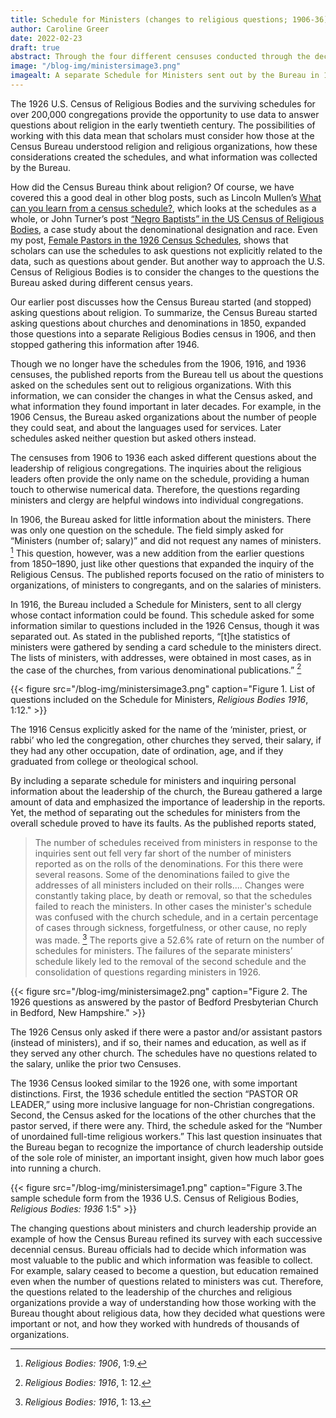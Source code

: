 ```yaml
---
title: Schedule for Ministers (changes to religious questions; 1906-36)
author: Caroline Greer
date: 2022-02-23
draft: true
abstract: Through the four different censuses conducted through the decades of the early twentieth-century, the Census Bureau changed the way it asked certain questions and how it approached gathering information. This blog posts discusses changes made to questions about ministers. 
image: "/blog-img/ministersimage3.png"
imagealt: A separate Schedule for Ministers sent out by the Bureau in 1916 asking questions such as name, denominational connection, education, salary, and more.
---
```

The 1926 U.S. Census of Religious Bodies and the surviving schedules for over 200,000 congregations provide the opportunity to use data to answer  questions about religion in the early twentieth century. The possibilities of working with this data mean that scholars must consider how those at the Census Bureau understood religion and religious organizations, how these considerations created the schedules, and what information was collected by the Bureau.

How did the Census Bureau think about religion? Of course, we have covered this a good deal in other blog posts, such as Lincoln Mullen’s [What can you learn from a census schedule?](https://religiousecologies.org/blog/what-can-you-learn-from-a-census-schedule/), which looks at the schedules as a whole, or John Turner’s post [“Negro Baptists” in the US Census of Religious Bodies](https://religiousecologies.org/blog/negro-baptists-in-the-u.s.-census-of-religious-bodies/), a case study about the denominational designation and race. Even my post, [Female Pastors in the 1926 Census Schedules](https://religiousecologies.org/blog/female-pastors-in-the-1926-census-schedules/), shows that scholars can use the schedules to ask questions not explicitly related to the data, such as questions about gender. But another way to approach the U.S. Census of Religious Bodies is to consider the changes to the questions the Bureau asked during different census years. 

Our earlier post discusses how the Census Bureau started (and stopped) asking questions about religion. To summarize, the Census Bureau started asking questions about churches and denominations in 1850, expanded those questions into a separate  Religious Bodies census in 1906, and then stopped gathering this information after 1946.

Though we no longer have the schedules from the 1906, 1916, and 1936 censuses, the published reports from the Bureau tell us about the questions asked on the schedules sent out to religious organizations. With this information, we can consider the changes in what the Census asked, and what information they found important in later decades. For example, in the 1906 Census, the Bureau asked organizations about the number of people they could seat, and about the languages used for services. Later schedules asked neither question but asked others instead.

The censuses from 1906 to 1936 each asked different questions about the  leadership of religious congregations. The inquiries about the religious leaders often provide the only name on the schedule, providing a human touch to otherwise numerical data. Therefore, the questions regarding ministers and clergy are helpful windows into individual congregations.

In 1906, the Bureau asked for little information about the ministers. There was only one question on the schedule. The field simply asked for “Ministers (number of; salary)” and did not request any names of ministers. [^1] This question, however, was a new addition from the earlier questions from 1850–1890, just like other questions that expanded the inquiry of the Religious Census. The published reports focused on the ratio of ministers to organizations, of ministers to congregants, and on the salaries of ministers.

In 1916, the Bureau included a Schedule for Ministers, sent to all clergy whose contact information could be found. This schedule asked for some information similar to questions included in the 1926 Census, though it was separated out. As stated in the published reports, “[t]he statistics of ministers were gathered by sending a card schedule to the ministers direct. The lists of ministers, with addresses, were obtained in most cases, as in the case of the churches, from various denominational publications.” [^2]

{{< figure src="/blog-img/ministersimage3.png" caption="Figure 1. List of questions included on the Schedule for Ministers, *Religious Bodies 1916*, 1:12." >}}

The 1916 Census explicitly asked for the name of the ‘minister, priest, or rabbi’ who led the congregation, other churches they served, their salary, if they had any other occupation, date of ordination, age, and if they graduated from college or theological school. 

By including a separate schedule for ministers and inquiring personal information about the leadership of the church, the Bureau gathered a large amount of data and emphasized the importance of leadership in the reports. Yet, the method of separating out the schedules for ministers from the overall schedule proved to have its faults. As the published reports stated,
>The number of schedules received from
>ministers in response to the 
>inquiries sent out fell very far
>short of the number of ministers
>reported as on the rolls of the
>denominations. For this there were
>several reasons. Some of the
>denominations failed to give the
>addresses of all ministers included
>on their rolls.... Changes were
>constantly taking place, by death or
>removal, so that the schedules failed
>to reach the ministers. In other
>cases the minister's schedule was
>confused with the church schedule,
>and in a certain percentage of cases
>through sickness, forgetfulness, or
>other cause, no reply was made. [^3]
The reports give a 52.6% rate of return on the number of schedules for ministers. The failures of the separate ministers’ schedule likely led to the removal of the second schedule and the consolidation of questions regarding ministers in 1926. 

{{< figure src="/blog-img/ministersimage2.png" caption="Figure 2. The 1926 questions as answered by the  pastor of Bedford Presbyterian Church in Bedford, New Hampshire." >}}


The 1926 Census only asked if there were a pastor and/or assistant pastors (instead of ministers), and if so, their names and education, as well as if they served any other church. The schedules have no questions related to the salary, unlike the prior two Censuses.

The 1936 Census looked similar to the 1926 one, with some important distinctions. First, the 1936 schedule entitled the section “PASTOR OR LEADER,” using more inclusive language for non-Christian congregations. Second, the Census asked for the locations of the other churches that the pastor served, if there were any. Third, the schedule asked for the “Number of unordained full-time religious workers.” This last question insinuates that the Bureau began to recognize the importance of church leadership outside of the sole role of minister, an important insight, given how much labor goes into running a church. 

{{< figure src="/blog-img/ministersimage1.png" caption="Figure 3.The sample schedule form from the 1936 U.S. Census of Religious Bodies,  *Religious Bodies: 1936* 1:5" >}}

The changing questions about ministers and church leadership provide an example of how the Census Bureau refined its survey with each successive decennial census. Bureau officials had to decide which information was most valuable to the public and which information was feasible to collect.  For example, salary ceased to become a question, but education remained even when the number of questions related to ministers was cut. Therefore, the questions related to the leadership of the churches and religious organizations provide a way of understanding how those working with the Bureau thought about religious data, how they decided what questions were important or not, and how they worked with hundreds of thousands of organizations.


[^1]: *Religious Bodies: 1906*, 1:9. 

[^2]: *Religious Bodies: 1916*, 1: 12. 

[^3]: *Religious Bodies: 1916*, 1: 13.